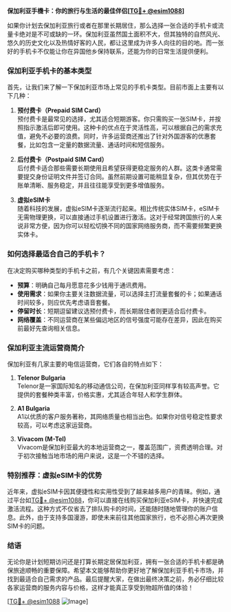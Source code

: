 **保加利亚手機卡：你的旅行与生活的最佳伴侣[[TG💪+ @esim1088](https://t.me/s/esim1088)]**

如果你计划去保加利亚旅行或者在那里长期居住，那么选择一张合适的手机卡或流量卡绝对是不可或缺的一环。保加利亚虽然国土面积不大，但其独特的自然风光、悠久的历史文化以及热情好客的人民，都让这里成为许多人向往的目的地。而一张好的手机卡不仅能让你在异国他乡保持联系，还能为你的日常生活提供便利。

### **保加利亚手机卡的基本类型**

首先，让我们来了解一下保加利亚市场上常见的手机卡类型。目前市面上主要有以下几种：

1. **预付费卡（Prepaid SIM Card）**  
   预付费卡是最常见的选择，尤其适合短期游客。你只需购买一张SIM卡，并按照指示激活后即可使用。这种卡的优点在于灵活性高，可以根据自己的需求充值，避免不必要的浪费。同时，许多运营商还推出了针对外国游客的优惠套餐，比如包含一定量的数据流量、通话时间和短信服务。

2. **后付费卡（Postpaid SIM Card）**  
   后付费卡适合那些需要长期使用且希望获得更稳定服务的人群。这类卡通常需要提交身份证明文件并签订合同。虽然前期设置可能稍显复杂，但其优势在于账单清晰、服务稳定，并且往往能享受到更多增值服务。

3. **虚拟eSIM卡**  
   随着科技的发展，虚拟eSIM卡逐渐流行起来。相比传统实体SIM卡，eSIM卡无需物理更换，可以直接通过手机设置进行激活。这对于经常跨国旅行的人来说非常方便，因为你可以轻松切换不同的国家网络服务商，而不需要频繁更换实体卡。

### **如何选择最适合自己的手机卡？**

在决定购买哪种类型的手机卡之前，有几个关键因素需要考虑：

- **预算**：明确自己每月愿意花多少钱用于通讯费用。
- **使用需求**：如果你主要关注数据流量，可以选择主打流量套餐的卡；如果通话时间较多，则应优先考虑语音套餐。
- **停留时长**：短期逗留建议选预付费卡，而长期居住者则更适合后付费卡。
- **网络覆盖**：不同运营商在某些偏远地区的信号强度可能存在差异，因此在购买前最好先查询相关信息。

### **保加利亚主流运营商简介**

保加利亚有几家主要的电信运营商，它们各自的特点如下：

1. **Telenor Bulgaria**  
   Telenor是一家国际知名的移动通信公司，在保加利亚同样享有较高声誉。它提供的套餐种类丰富，价格实惠，尤其适合年轻人和学生群体。

2. **A1 Bulgaria**  
   A1以优质的客户服务著称，其网络质量也相当出色。如果你对信号稳定性要求较高，可以考虑这家运营商。

3. **Vivacom (M-Tel)**  
   Vivacom是保加利亚最大的本地运营商之一，覆盖范围广，资费透明合理。对于初次接触当地市场的用户来说，这是一个不错的选择。

### **特别推荐：虚拟eSIM卡的优势**

近年来，虚拟eSIM卡因其便捷性和实用性受到了越来越多用户的青睐。例如，通过平台如[TG💪+ @esim1088](https://t.me/s/esim1088)，你可以直接在线购买保加利亚eSIM卡，并快速完成激活流程。这种方式不仅省去了排队购卡的时间，还能随时随地管理你的账户信息。此外，由于支持多国漫游，即使未来前往其他国家旅行，也不必担心再次更换SIM卡的问题。

### **结语**

无论你是计划短期访问还是打算长期定居保加利亚，拥有一张合适的手机卡都是确保旅途顺畅的重要保障。希望本文能够帮助你更好地了解保加利亚手机卡市场，并找到最适合自己需求的产品。最后提醒大家，在做出最终决策之前，务必仔细比较各家运营商的服务内容与价格，这样才能真正享受到物超所值的体验！

[[TG💪+ @esim1088](https://t.me/s/esim1088) ![Image](https://i.postimg.cc/4NQfJmqS/Snipaste-2025-05-13-00-14-12.png)]
